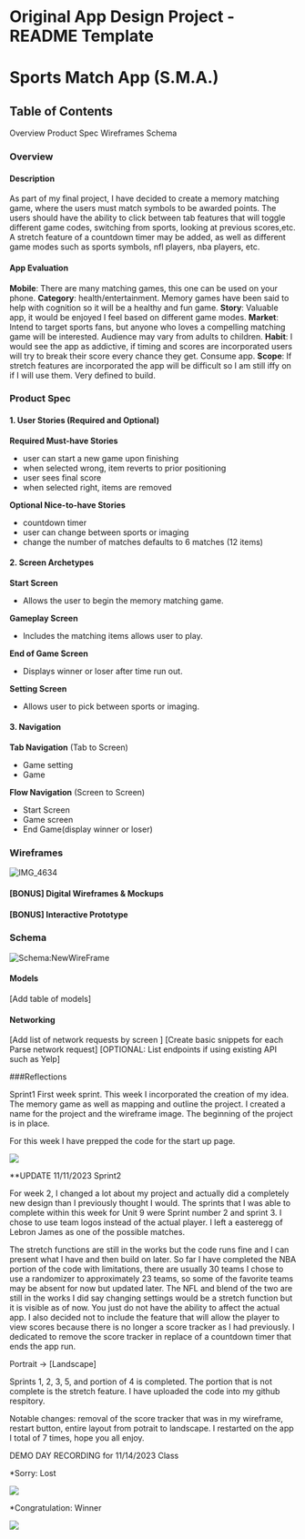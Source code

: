 # Original App Design Project - README Template

# Sports Match App (S.M.A.)


## Table of Contents

Overview
Product Spec
Wireframes
Schema


### Overview
#### Description
As part of my final project, I have decided to create a memory matching game, where the users must match symbols to be awarded points. 
The users should have the ability to click between tab features that will toggle different game codes, switching from sports, looking at previous scores,etc.
A stretch feature of a countdown timer may be added, as well as different game modes such as sports symbols, nfl players, nba players, etc.


#### App Evaluation
**Mobile**: There are many matching games, this one can be used on your phone. 
**Category**: health/entertainment. Memory games have been said to help with cognition so it will be a healthy and fun game. 
**Story**: Valuable app, it would be enjoyed I feel based on different game modes.
**Market**: Intend to target sports fans, but anyone who loves a compelling matching game will be interested. Audience may vary from adults to children. 
**Habit**: I would see the app as addictive, if timing and scores are incorporated users will try to break their score every chance they get. Consume app. 
**Scope**: If stretch features are incorporated the app will be difficult so I am still iffy on if I will use them. Very defined to build.


### Product Spec
#### 1. User Stories (Required and Optional)
**Required Must-have Stories**
- user can start a new game upon finishing
- when selected wrong, item reverts to prior positioning
- user sees final score
- when selected right, items are removed

**Optional Nice-to-have Stories**

- countdown timer
- user can change between sports or imaging
- change the number of matches defaults to 6 matches (12 items)

#### 2. Screen Archetypes
**Start Screen**
- Allows the user to begin the memory matching game.

**Gameplay Screen**
- Includes the matching items allows user to play.

**End of Game Screen**
- Displays winner or loser after time run out.

**Setting Screen**
- Allows user to pick between sports or imaging.
#### 3. Navigation
**Tab Navigation** (Tab to Screen)
- Game setting
- Game

**Flow Navigation** (Screen to Screen)

- Start Screen
- Game screen
- End Game(display winner or loser)


### Wireframes
![IMG_4634](https://github.com/Chrisp20/SportsMatchGame/assets/127156054/6d1c629f-91f1-4697-9c1c-6de36483f36b)

#### [BONUS] Digital Wireframes & Mockups
#### [BONUS] Interactive Prototype
### Schema
![Schema:NewWireFrame](https://github.com/Chrisp20/SportsMatchGame/assets/127156054/fad9671e-25a6-49f2-a935-b0f0ec372b74)

#### Models
[Add table of models]

#### Networking
[Add list of network requests by screen ]
[Create basic snippets for each Parse network request]
[OPTIONAL: List endpoints if using existing API such as Yelp]


###Reflections

Sprint1
First week sprint. This week I incorporated the creation of my idea. The memory game as well as mapping and outline the project. I created a name for the project and the wireframe image. The beginning of the project is in place.

For this week I have prepped the code for the start up page.
<div>
    <a href="https://www.loom.com/share/face8d3ab44848e790f47967f4c329b1">
    </a>
    <a href="https://www.loom.com/share/face8d3ab44848e790f47967f4c329b1">
      <img style="max-width:300px;" src="https://cdn.loom.com/sessions/thumbnails/face8d3ab44848e790f47967f4c329b1-with-play.gif">
    </a>
  </div>

  **UPDATE 11/11/2023
    Sprint2

For week 2, I changed a lot about my project and actually did a completely new design than I previously thought I would.
The sprints that I was able to complete within this week for Unit 9 were Sprint number 2 and sprint 3. I chose
to use team logos instead of the actual player. I left a easteregg of Lebron James as one of the possible matches.

The stretch functions are still in the works but the code runs fine and I can present what I have and then build on later.
So far I have completed the NBA portion of the code with limitations, there are usually 30 teams I chose to use a randomizer
to approximately 23 teams, so some of the favorite teams may be absent for now but updated later. The NFL and blend of the 
two are still in the works I did say changing settings would be a stretch function but it is visible as of now. You just do
not have the ability to affect the actual app. I also decided not to include the feature that will allow the player to view scores
because there is no longer a score tracker as I had previously. I dedicated to remove the score tracker in replace of a countdown
timer that ends the app run.

Portrait -> [Landscape]

Sprints 1, 2, 3, 5, and portion of 4 is completed. The portion that is not complete is the stretch feature.
I have uploaded the code into my github respitory.

Notable changes: removal of the score tracker that was in my wireframe, restart button, entire layout from potrait to landscape.
I restarted on the app I total of 7 times, hope you all enjoy.

DEMO DAY RECORDING for 11/14/2023 Class

*Sorry: Lost

<div>
    <a href="https://www.loom.com/share/95a46295b5e449d695b7959796207ac9">
    </a>
    <a href="https://www.loom.com/share/95a46295b5e449d695b7959796207ac9">
      <img style="max-width:300px;" src="https://cdn.loom.com/sessions/thumbnails/95a46295b5e449d695b7959796207ac9-with-play.gif">
    </a>
  </div>


*Congratulation: Winner

  <div>
    <a href="https://www.loom.com/share/a2738e7ae49f4121a9b9cc7eeb7b0668">
    </a>
    <a href="https://www.loom.com/share/a2738e7ae49f4121a9b9cc7eeb7b0668">
      <img style="max-width:300px;" src="https://cdn.loom.com/sessions/thumbnails/a2738e7ae49f4121a9b9cc7eeb7b0668-with-play.gif">
    </a>
  </div>

  
